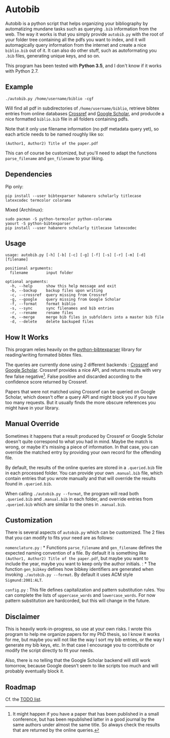 Autobib
=======

Autobib is a python script that helps organizing your bibliography by automatizing mundane tasks such as querying `.bib` information from the web.
The way it works is that you simply provide `autobib.py` with the root of your folder tree containing all the pdfs you want to index, and it will automagically query information from the internet and create a nice `biblio.bib` out of it.
It can also do other stuff, such as autoformating you `.bib` files, generating unique keys, and so on.


This program has been tested with **Python 3.5**, and I don't know if it works with Python 2.7.


Example
-------

    ./autobib.py /home/username/biblio -cgf

Will find all pdf in subdirectories of `/home/username/biblio`, retrieve bibtex entries from online databases [Crossref](http://www.crossref.org/) and [Google Scholar](https://scholar.google.fr/), and producde a nice formatted `biblio.bib` file in all folders containing pdfs.

Note that it only use filename information (no pdf metadata query yet), so each article needs to be named roughly like so:

    (Author1, Author2) Title of the paper.pdf

This can of course be customized, but you'll need to adapt the functions `parse_filename` and `gen_filename` to your liking.


Dependencies
------------

Pip only:

    pip install --user bibtexparser habanero scholarly titlecase latexcodec termcolor colorama

Mixed (Archlinux):

    sudo pacman -S python-termcolor python-colorama
    yaourt -S python-bibtexparser
    pip install --user habanero scholarly titlecase latexcodec


Usage
-----

    usage: autobib.py [-h] [-b] [-c] [-g] [-f] [-s] [-r] [-m] [-d] [filename]

    positional arguments:
      filename        input folder

    optional arguments:
      -h, --help      show this help message and exit
      -b, --backup    backup files upon writing
      -c, --crossref  query missing from Crossref
      -g, --google    query missing from Google Scholar
      -f, --format    format biblio
      -s, --sync      sync filenames and bib entries
      -r, --rename    rename files
      -m, --merge     merge bib files in subfolders into a master bib file
      -d, --delete    delete backuped files


How It Works
------------

This program relies heavily on the [python-bibtexparser](https://github.com/sciunto-org/python-bibtexparser) library for reading/writing formated bibtex files.

The queries are currently done using 2 different backends : [Crossref](http://www.crossref.org/) and [Google Scholar](https://scholar.google.fr/). Crossref provides a nice API, and returns results with very few false negative[^1]. False positive and discarded according to the confidence score returned by Crossref.

Papers that were not matched using Crossref can be queried on Google Scholar, which doesn't offer a query API and might block you if you have too many requests. But it usually finds the more obscure references you might have in your library.


[^1]: It might happen if you have a paper that has been published in a small conference, but has been republished latter in a good journal by the same authors under almost the same title. So always check the results that are returned by the online queries.


Manual Override
---------------

Sometimes it happens that a result produced by Crossref or Google Scholar doesn't quite correspond to what you had in mind. Maybe the match is wrong, or maybe it's missing a piece of information. In that case, you can override the matched entry by providing your own record for the offending file.

By default, the results of the online queries are stored in a `.queried.bib` file in each processed folder. You can provide your own `.manual.bib` file, which contain entries that you wrote manually and that will override the results found in `.queried.bib`.

When calling `./autobib.py --format`, the program will read both `.queried.bib` and `.manual.bib` in each folder, and override entries from `.queried.bib` which are similar to  the ones in `.manual.bib`.


Customization
-------------

There is several aspects of `autobib.py` which can be customized. The 2 files that you can modify to fits your need are as follows:

`nomenclature.py`
: * Functions `parse_filename` and `gen_filename` defines the expected naming convention of a file. By default it is something like `(Author1, Author2) Title of the paper.pdf`, but maybe you want to include the year, maybe you want to keep only the author initials.
: * The function `gen_bibkey` defines how bibkey identifiers are generated when invoking `./autobib.py --format`. By default it uses ACM style `Sigmund:2001:ALT`.

`config.py`
: This file defines capitalization and pattern substitution rules. You can complete the lists of `uppercase_words` and `lowercase_words`. For now pattern substitution are hardcorded, but this will change in the future.


Disclaimer
----------

This is heavily work-in-progress, so use at your own risks. I wrote this program to help me organize papers for my PhD thesis, so I know it works for me, but maybe you will not like the way I sort my bib entries, or the way I generate my bib keys, etc. In that case I encourage you to contribute or modify the script directly to fit your needs.

Also, there is no telling that the Google Scholar backend will still work tomorrow, because Google doesn't seem to like scripts too much and will probably eventually block it.


Roadmap
-------

Cf. the [TODO list](TODO.txt).
